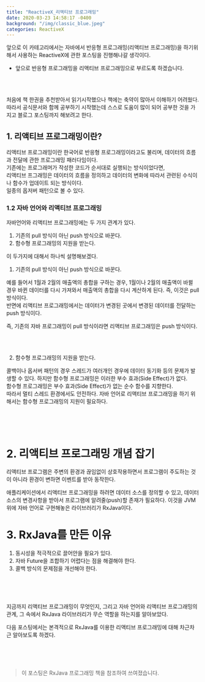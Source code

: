 ```yaml
---
title: "ReactiveX_리액티브 프로그래밍"
date: 2020-03-23 14:58:17 -0400
background: "/img/classic_blue.jpeg"
categories: ReactiveX
--- 
```


앞으로 이 카테고리에서는 자바에서 반응형 프로그래밍(리액티브 프로그래밍)을 하기위해서 사용하는
ReactiveX에 관한 포스팅을 진행해나갈 생각이다.  
- 앞으로 반응형 프로그래밍을 리액티브 프로그래밍으로 부르도록 하겠습니다.  

<br/>
<br/>

처음에 책 한권을 추천받아서 읽기시작했으나 책에는 축약이 많아서 이해하기 어려웠다.  
따라서 공식문서와 함께 공부하기 시작했는데 스스로 도움이 많이 되어 공부한 것을 가지고 블로그 포스팅까지 해보려고 한다.  

## 1. 리액티브 프로그래밍이란?

리액티브 프로그래밍이란 한국어로 반응형 프로그래밍이라고도 불리며, 데이터의 흐름과 전달에 관한 프로그래밍 패러다임이다.  
기존에는 프로그래머가 작성한 코드가 순서대로 실행되는 방식이었다면,  
리액티브 프그래밍은 데이터의 흐름을 정의하고 데이터의 변화에 따라서 관련된 수식이나 함수가 업데이트 되는 방식이다.  
일종의 옵저버 패턴으로 볼 수 있다.  

### 1.2 자바 언어와 리액티브 프로그래밍  

자바언어와 리액티브 프로그래밍에는 두 가지 관계가 있다.
1. 기존의 pull 방식이 아닌 push 방식으로 바꾼다.
2. 함수형 프로그래밍의 지원을 받는다.  

이 두가지에 대해서 하나씩 설명해보겠다.  
1. 기존의 pull 방식이 아닌 push 방식으로 바꾼다.  

예를 들어서 1월과 2월의 매출액의 총합을 구하는 경우, 1월이나 2월의 매출액이 바뀔 경우 바뀐 데이터를 다시 가져와서 매출액의 총합을 다시 계산하게 된다. 즉, 이것은 pull 방식이다.  
반면에 리액티브 프로그래밍에서는 데이터가 변경된 곳에서 변경된 데이터를 전달하는 push 방식이다.  

즉, 기존의 자바 프로그래밍이 pull 방식이라면 리액티브 프로그래밍은 push 방식이다.  

<br/>
<br/>

2. 함수형 프로그래밍의 지원을 받는다.  

콜백이나 옵서버 패턴의 경우 스레드가 여러개인 경우에 데이터 동기화 등의 문제가 발생할 수 있다. 하지만 함수형 프로그래밍은 이러한 부수 효과(Side Effect)가 없다.  
함수형 프로그래밍은 부수 효과(Side Effect)가 없는 순수 함수를 지향한다.  
따라서 멀티 스레드 환경에서도 안전하다. 
자바 언어로 리액티브 프로그래밍을 하기 위해서는 함수형 프로그래밍의 지원이 필요하다.  

<br/>
<br/>
<br/>

# 2. 리액티브 프로그래밍 개념 잡기

리액티브 프로그램은 주변의 환경과 끊임없이 상호작용하면서 프로그램이 주도하는 것이 아니라 환경이 변하면 이벤트를 받아 동작한다.  

애플리케이션에서 리액티브 프로그래밍을 하려면 데이터 소스를 정의할 수 있고, 데이터 소스의 변경사항을 받아서 프로그램에 알려줄(push)할 존재가 필요하다.  이것을 JVM위에 자바 언어로 구현해놓은 라이브러리가 RxJava이다.


# 3. RxJava를 만든 이유
1) 동시성을 적극적으로 끌어안을 필요가 있다.  
2) 자바 Future을 조합하기 어렵다는 점을 해결해야 한다.
3) 콜백 방식의 문제점을 개선해야 한다.  

<br/>
<br/>
<br/>

지금까지 리액티브 프로그래밍이 무엇인지, 그리고 자바 언어와 리액티브 프로그래밍의 관계, 그 속에서 RxJava 라이브러리가 무슨 역할을 하는지를 알아보았다.  

다음 포스팅에서는 본격적으로 RxJava를 이용한 리액티브 프로그래밍에 대해 차근차근 알아보도록 하겠다.  

<br/>
<br/>
<br/>

> 이 포스팅은 RxJava 프로그래밍 책을 참조하여 쓰여졌습니다.




